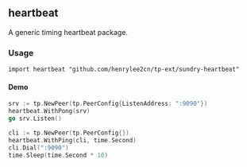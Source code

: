## heartbeat

A generic timing heartbeat package.

### Usage

`import heartbeat "github.com/henrylee2cn/tp-ext/sundry-heartbeat"`

#### Demo

```go
srv := tp.NewPeer(tp.PeerConfig{ListenAddress: ":9090"})
heartbeat.WithPong(srv)
go srv.Listen()

cli := tp.NewPeer(tp.PeerConfig{})
heartbeat.WithPing(cli, time.Second)
cli.Dial(":9090")
time.Sleep(time.Second * 10)
```
